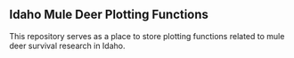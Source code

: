 ## Idaho Mule Deer Plotting Functions

This repository serves as a place to store plotting functions related to mule deer survival research in Idaho.
